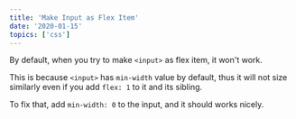 ```yaml
---
title: 'Make Input as Flex Item'
date: '2020-01-15'
topics: ['css']
---
```


By default, when you try to make `<input>` as flex item, it won't work.

This is because `<input>` has `min-width` value by default, thus it will not size similarly even if you add `flex: 1` to it and its sibling.

To fix that, add `min-width: 0` to the input, and it should works nicely.
